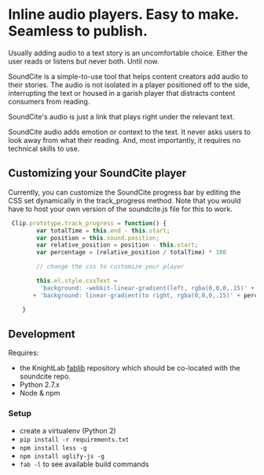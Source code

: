 # Inline audio players. Easy to make. Seamless to publish.

Usually adding audio to a text story is an uncomfortable choice. Either the user reads or listens but never both. Until now.

SoundCite is a simple-to-use tool that helps content creators add audio to their stories. The audio is not isolated in a player positioned off to the side, interrupting the text or housed in a garish player that distracts content consumers from reading.

SoundCite's audio is just a link that plays right under the relevant text.

SoundCite audio adds emotion or context to the text. It never asks users to look away from what their reading. And, most importantly, it requires no technical skills to use.


## Customizing your SoundCite player

Currently, you can customize the SoundCite progress bar by editing the CSS set dynamically in the track_progress method. Note that you would have to host your own version of the soundcite.js file for this to work.

```javascript
 Clip.prototype.track_progress = function() {
        var totalTime = this.end - this.start;
        var position = this.sound.position;
        var relative_position = position - this.start;
        var percentage = (relative_position / totalTime) * 100

        // change the css to customize your player

        this.el.style.cssText = 
         'background: -webkit-linear-gradient(left, rgba(0,0,0,.15)' + percentage + '%, rgba(0,0,0,.05)' + (percentage + 1) + '%);'
       + 'background: linear-gradient(to right, rgba(0,0,0,.15)' + percentage + '%, rgba(0,0,0,.05)' + (percentage + 1) + '%);';

    }
```

## Development

Requires:
 * the KnightLab [fablib](https://github.com/NUKnightLab/fablib) repository which should be co-located with the soundcite repo.
 * Python 2.7.x
 * Node & npm

### Setup

 * create a virtualenv (Python 2)
 * `pip install -r requirements.txt`
 * `npm install less -g`
 * `npm install uglify-js -g`
 * `fab -l` to see available build commands
